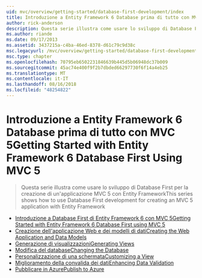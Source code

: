 ```yaml
---
uid: mvc/overview/getting-started/database-first-development/index
title: Introduzione a Entity Framework 6 Database prima di tutto con MVC 5 | Microsoft Docs
author: rick-anderson
description: Questa serie illustra come usare lo sviluppo di Database First per la creazione di un'applicazione MVC 5 con Entity Framework
ms.author: riande
ms.date: 09/17/2013
ms.assetid: 3437215a-c4ba-46ed-8378-d61c79c9d38c
msc.legacyurl: /mvc/overview/getting-started/database-first-development
msc.type: chapter
ms.openlocfilehash: 70795eb6502231846639b445d5b06948dc37b009
ms.sourcegitcommit: 45ac74e400f9f2b7dbded66297730f6f14a4eb25
ms.translationtype: MT
ms.contentlocale: it-IT
ms.lasthandoff: 08/16/2018
ms.locfileid: "48254822"
---
```

<a name="getting-started-with-entity-framework-6-database-first-using-mvc-5"></a><span data-ttu-id="97cf6-103">Introduzione a Entity Framework 6 Database prima di tutto con MVC 5</span><span class="sxs-lookup"><span data-stu-id="97cf6-103">Getting Started with Entity Framework 6 Database First Using MVC 5</span></span>
====================
> <span data-ttu-id="97cf6-104">Questa serie illustra come usare lo sviluppo di Database First per la creazione di un'applicazione MVC 5 con Entity Framework</span><span class="sxs-lookup"><span data-stu-id="97cf6-104">This series shows how to use Database First development for creating an MVC 5 application with Entity Framework</span></span>


- [<span data-ttu-id="97cf6-105">Introduzione a Database First di Entity Framework 6 con MVC 5</span><span class="sxs-lookup"><span data-stu-id="97cf6-105">Getting Started with Entity Framework 6 Database First using MVC 5</span></span>](setting-up-database.md)
- [<span data-ttu-id="97cf6-106">Creazione dell'applicazione Web e dei modelli di dati</span><span class="sxs-lookup"><span data-stu-id="97cf6-106">Creating the Web Application and Data Models</span></span>](creating-the-web-application.md)
- [<span data-ttu-id="97cf6-107">Generazione di visualizzazioni</span><span class="sxs-lookup"><span data-stu-id="97cf6-107">Generating Views</span></span>](generating-views.md)
- [<span data-ttu-id="97cf6-108">Modifica del database</span><span class="sxs-lookup"><span data-stu-id="97cf6-108">Changing the Database</span></span>](changing-the-database.md)
- [<span data-ttu-id="97cf6-109">Personalizzazione di una schermata</span><span class="sxs-lookup"><span data-stu-id="97cf6-109">Customizing a View</span></span>](customizing-a-view.md)
- [<span data-ttu-id="97cf6-110">Miglioramento della convalida dei dati</span><span class="sxs-lookup"><span data-stu-id="97cf6-110">Enhancing Data Validation</span></span>](enhancing-data-validation.md)
- [<span data-ttu-id="97cf6-111">Pubblicare in Azure</span><span class="sxs-lookup"><span data-stu-id="97cf6-111">Publish to Azure</span></span>](publish-to-azure.md)
